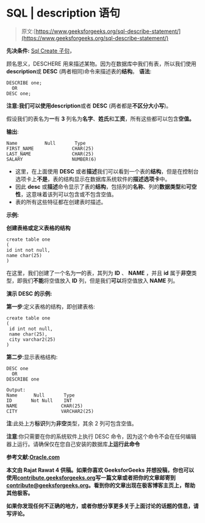 # SQL | description 语句

> 原文:[https://www.geeksforgeeks.org/sql-describe-statement/](https://www.geeksforgeeks.org/sql-describe-statement/)

**先决条件:** [Sql Create 子句](https://www.geeksforgeeks.org/sql-create/)，

顾名思义，DESCHERE 用来描述某物。因为在数据库中我们有表，所以我们使用**description**或 **DESC** (两者相同)命令来描述表的**结构**。
**语法**:

```
DESCRIBE one;
  OR
DESC one;

```

**注意:**我们可以使用**description**或者 **DESC** (两者都是**不区分大小写**)。

假设我们的表名为**一**有 **3** 列名为**名字**、**姓氏**和**工资**，所有这些都可以包含**空值。**

**输出**:

```
Name          Null       Type
FIRST_NAME              CHAR(25)
LAST_NAME               CHAR(25)
SALARY                  NUMBER(6)

```

*   这里，在上面使用 **DESC** 或者**描述**我们可以看到一个表的**结构**，但是在控制台选项卡上**不是**，表的结构显示在数据库系统软件的**描述选项卡**中。
*   因此 **desc** 或**描述**命令显示了表的**结构**，包括列的**名称**、列的**数据类型**和**可空性**，这意味着该列可以包含或不包含空值。
*   表的所有这些特征都在创建表时描述。

**示例:**

**创建表格或定义表格的结构**

```
create table one
(
id int not null, 
name char(25)
)

```

在这里，我们创建了一个名为**一**的表，其列为 **ID** 、 **NAME** ，并且 **id** 属于**非空**类型，即我们**不能**将空值放入 **ID** 列，但是我们**可以**将空值放入 **NAME** 列。

**演示 DESC 的示例:**

**第一步**:定义表格的结构，即创建表格:

```
create table one
(
 id int not null,
 name char(25),
 city varchar2(25)
)

```

**第二步**:显示表格结构:

```
DESC one
  OR
DESCRIBE one

```

```
Output:
Name      Null       Type
ID       Not Null    INT
NAME                CHAR(25)
CITY                VARCHAR2(25)

```

**注**:此处上方**标识**列为**非空**类型，其余 2 列可包含空值。

**注意**:你只需要在你的系统软件上执行 DESC 命令，因为这个命令不会在任何编辑器上运行。请确保仅在您自己安装的数据库**上运行此命令**

****参考文献**:[Oracle.com](https://docs.oracle.com/javadb/10.8.3.0/tools/rtoolsijcomrefdescribe.html)**

**本文由 **Rajat Rawat 4** 供稿。如果你喜欢 GeeksforGeeks 并想投稿，你也可以使用[contribute.geeksforgeeks.org](http://www.contribute.geeksforgeeks.org)写一篇文章或者把你的文章邮寄到 contribute@geeksforgeeks.org。看到你的文章出现在极客博客主页上，帮助其他极客。**

**如果你发现任何不正确的地方，或者你想分享更多关于上面讨论的话题的信息，请写评论。**